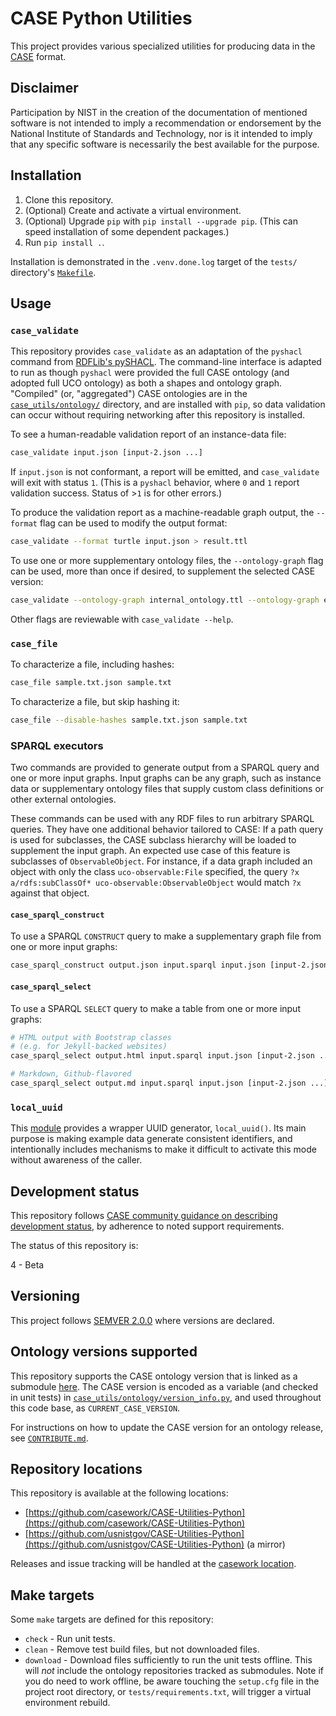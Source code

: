 # CASE Python Utilities

This project provides various specialized utilities for producing data in the [CASE](https://caseontology.org/) format.


## Disclaimer

Participation by NIST in the creation of the documentation of mentioned software is not intended to imply a recommendation or endorsement by the National Institute of Standards and Technology, nor is it intended to imply that any specific software is necessarily the best available for the purpose.


## Installation

1. Clone this repository.
2. (Optional) Create and activate a virtual environment.
3. (Optional) Upgrade `pip` with `pip install --upgrade pip`.  (This can speed installation of some dependent packages.)
4. Run `pip install .`.

Installation is demonstrated in the `.venv.done.log` target of the `tests/` directory's [`Makefile`](tests/Makefile).


## Usage


### `case_validate`

This repository provides `case_validate` as an adaptation of the `pyshacl` command from [RDFLib's pySHACL](https://github.com/RDFLib/pySHACL).  The command-line interface is adapted to run as though `pyshacl` were provided the full CASE ontology (and adopted full UCO ontology) as both a shapes and ontology graph.  "Compiled" (or, "aggregated") CASE ontologies are in the [`case_utils/ontology/`](case_utils/ontology/) directory, and are installed with `pip`, so data validation can occur without requiring networking after this repository is installed.

To see a human-readable validation report of an instance-data file:

```bash
case_validate input.json [input-2.json ...]
```

If `input.json` is not conformant, a report will be emitted, and `case_validate` will exit with status `1`.  (This is a `pyshacl` behavior, where `0` and `1` report validation success.  Status of >`1` is for other errors.)

To produce the validation report as a machine-readable graph output, the `--format` flag can be used to modify the output format:

```bash
case_validate --format turtle input.json > result.ttl
```

To use one or more supplementary ontology files, the `--ontology-graph` flag can be used, more than once if desired, to supplement the selected CASE version:

```bash
case_validate --ontology-graph internal_ontology.ttl --ontology-graph experimental_shapes.ttl input.json
```

Other flags are reviewable with `case_validate --help`.


### `case_file`

To characterize a file, including hashes:

```bash
case_file sample.txt.json sample.txt
```

To characterize a file, but skip hashing it:

```bash
case_file --disable-hashes sample.txt.json sample.txt
```


### SPARQL executors

Two commands are provided to generate output from a SPARQL query and one or more input graphs.  Input graphs can be any graph, such as instance data or supplementary ontology files that supply custom class definitions or other external ontologies.

These commands can be used with any RDF files to run arbitrary SPARQL queries.  They have one additional behavior tailored to CASE: If a path query is used for subclasses, the CASE subclass hierarchy will be loaded to supplement the input graph.  An expected use case of this feature is subclasses of `ObservableObject`.  For instance, if a data graph included an object with only the class `uco-observable:File` specified, the query `?x a/rdfs:subClassOf* uco-observable:ObservableObject` would match `?x` against that object.


#### `case_sparql_construct`

To use a SPARQL `CONSTRUCT` query to make a supplementary graph file from one or more input graphs:

```bash
case_sparql_construct output.json input.sparql input.json [input-2.json ...]
```


#### `case_sparql_select`

To use a SPARQL `SELECT` query to make a table from one or more input graphs:

```bash
# HTML output with Bootstrap classes
# (e.g. for Jekyll-backed websites)
case_sparql_select output.html input.sparql input.json [input-2.json ...]

# Markdown, Github-flavored
case_sparql_select output.md input.sparql input.json [input-2.json ...]
```


### `local_uuid`

This [module](case_utils/local_uuid.py) provides a wrapper UUID generator, `local_uuid()`.  Its main purpose is making example data generate consistent identifiers, and intentionally includes mechanisms to make it difficult to activate this mode without awareness of the caller.


## Development status

This repository follows [CASE community guidance on describing development status](https://caseontology.org/resources/software.html#development_status), by adherence to noted support requirements.

The status of this repository is:

4 - Beta


## Versioning

This project follows [SEMVER 2.0.0](https://semver.org/) where versions are declared.


## Ontology versions supported

This repository supports the CASE ontology version that is linked as a submodule [here](dependencies/CASE).  The CASE version is encoded as a variable (and checked in unit tests) in [`case_utils/ontology/version_info.py`](case_utils/ontology/version_info.py), and used throughout this code base, as `CURRENT_CASE_VERSION`.

For instructions on how to update the CASE version for an ontology release, see [`CONTRIBUTE.md`](CONTRIBUTE.md).


## Repository locations

This repository is available at the following locations:
* [https://github.com/casework/CASE-Utilities-Python](https://github.com/casework/CASE-Utilities-Python)
* [https://github.com/usnistgov/CASE-Utilities-Python](https://github.com/usnistgov/CASE-Utilities-Python) (a mirror)

Releases and issue tracking will be handled at the [casework location](https://github.com/casework/CASE-Utilities-Python).


## Make targets

Some `make` targets are defined for this repository:
* `check` - Run unit tests.
* `clean` - Remove test build files, but not downloaded files.
* `download` - Download files sufficiently to run the unit tests offline.  This will *not* include the ontology repositories tracked as submodules.  Note if you do need to work offline, be aware touching the `setup.cfg` file in the project root directory, or `tests/requirements.txt`, will trigger a virtual environment rebuild.
